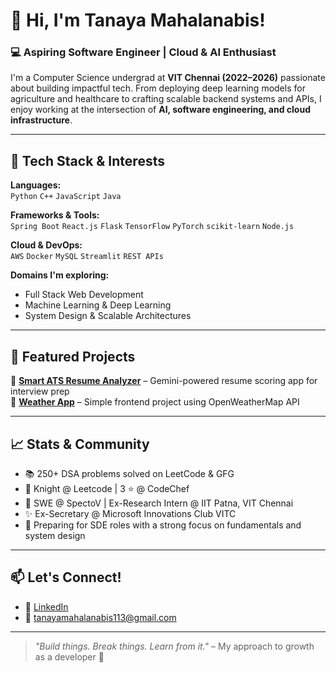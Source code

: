 # 👋 Hi, I'm Tanaya Mahalanabis!

### 💻 Aspiring Software Engineer | Cloud & AI Enthusiast 

I'm a Computer Science undergrad at **VIT Chennai (2022–2026)** passionate about building impactful tech. From deploying deep learning models for agriculture and healthcare to crafting scalable backend systems and APIs, I enjoy working at the intersection of **AI, software engineering, and cloud infrastructure**.

---

## 🔧 Tech Stack & Interests

**Languages:**  
`Python` `C++` `JavaScript` `Java`

**Frameworks & Tools:**  
`Spring Boot` `React.js` `Flask` `TensorFlow` `PyTorch` `scikit-learn` `Node.js`

**Cloud & DevOps:**  
`AWS` `Docker` `MySQL` `Streamlit` `REST APIs`  

**Domains I'm exploring:**  
- Full Stack Web Development  
- Machine Learning & Deep Learning   
- System Design & Scalable Architectures  

---

## 📌 Featured Projects
🔹 [**Smart ATS Resume Analyzer**](https://github.com/Frozenfever4/smart-ats-resume-analyzer) – Gemini-powered resume scoring app for interview prep  
🔹 [**Weather App**](https://github.com/Frozenfever4/Weather-App) – Simple frontend project using OpenWeatherMap API  

---

## 📈 Stats & Community

- 📚 250+ DSA problems solved on LeetCode & GFG
- 🧠 Knight @ Leetcode | 3 ⭐ @ CodeChef 
- 🔬 SWE @ SpectoV | Ex-Research Intern @ IIT Patna, VIT Chennai
- ✨ Ex-Secretary @ Microsoft Innovations Club VITC 
- 🎯 Preparing for SDE roles with a strong focus on fundamentals and system design

---

## 📫 Let's Connect!

- 🔗 [LinkedIn](https://www.linkedin.com/in/tanaya-mahalanabis-63b447267/)  
- 💌 tanayamahalanabis113@gmail.com  

---

> *"Build things. Break things. Learn from it."* – My approach to growth as a developer 🚀

